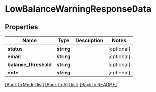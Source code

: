# LowBalanceWarningResponseData

## Properties
Name | Type | Description | Notes
------------ | ------------- | ------------- | -------------
**status** | **string** |  | [optional] 
**email** | **string** |  | [optional] 
**balance_threshold** | **string** |  | [optional] 
**note** | **string** |  | [optional] 

[[Back to Model list]](../README.md#documentation-for-models) [[Back to API list]](../README.md#documentation-for-api-endpoints) [[Back to README]](../README.md)



